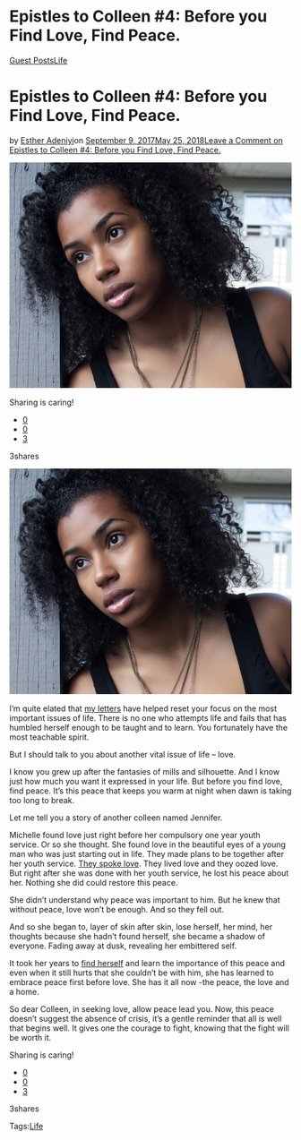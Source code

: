 # Epistles to Colleen #4: Before you Find Love, Find Peace.

[Guest Posts](https://estheradeniyi.com/category/guest-posts/)[Life](https://estheradeniyi.com/category/life/)
# Epistles to Colleen #4: Before you Find Love, Find Peace.

by [Esther Adeniyi](https://estheradeniyi.com/author/esther-adeniyi/)on [September 9, 2017May 25, 2018](https://estheradeniyi.com/epistles-to-colleen-4-before-you-find/)[Leave a Comment on Epistles to Colleen #4: Before you Find Love, Find Peace.](https://estheradeniyi.com/epistles-to-colleen-4-before-you-find/#respond)

![](images/black-women-looking-on.jpg)

Sharing is caring!

- [0](https://www.facebook.com/sharer/sharer.php?u=https%3A%2F%2Festheradeniyi.com%2Fepistles-to-colleen-4-before-you-find%2F&amp;t=Epistles%20to%20Colleen%20%234%3A%20Before%20you%20Find%20Love%2C%20Find%20Peace.)
- [0](https://twitter.com/intent/tweet?text=Epistles%20to%20Colleen%20%234%3A%20Before%20you%20Find%20Love%2C%20Find%20Peace.&amp;url=https%3A%2F%2Festheradeniyi.com%2Fepistles-to-colleen-4-before-you-find%2F)
- [3](#)

3shares

[![](images/black-women-looking-on.jpg)](images/black-women-looking-on.jpg)

I&#x2019;m quite elated that [my letters](https://www.estheradeniyi.com/search?q=epistles+to+colleen) have helped reset your focus on the most important issues of life. There is no one who attempts life and fails that has humbled herself enough to be taught and to learn. You fortunately have the most teachable spirit.

But I should talk to you about another vital issue of life &#x2013; love.

I know you grew up after the fantasies of mills and silhouette. And I know just how much you want it expressed in your life. But before you find love, find peace. It&#x2019;s this peace that keeps you warm at night when dawn is taking too long to break.

Let me tell you a story of another colleen named Jennifer.

Michelle found love just right before her compulsory one year youth service. Or so she thought. She found love in the beautiful eyes of a young man who was just starting out in life. They made plans to be together after her youth service. [They spoke love](http://elitedaily.com/dating/10-ways-know-youre-love-someone-dont-just-like/685279/). They lived love and they oozed love. But right after she was done with her youth service, he lost his peace about her. Nothing she did could restore this peace.

She didn&#x2019;t understand why peace was important to him. But he knew that without peace, love won&#x2019;t be enough. And so they fell out.

And so she began to, layer of skin after skin, lose herself, her mind, her thoughts because she hadn&#x2019;t found herself, she became a shadow of everyone. Fading away at dusk, revealing her embittered self.

It took her years to [find herself](https://www.estheradeniyi.com/epistles-to-colleen-1-find-yourself) and learn the importance of this peace and even when it still hurts that she couldn&#x2019;t be with him, she has learned to embrace peace first before love. She has it all now -the peace, the love and a home.

So dear Colleen, in seeking love, allow peace lead you. Now, this peace doesn&#x2019;t suggest the absence of crisis, it&#x2019;s a gentle reminder that all is well that begins well. It gives one the courage to fight, knowing that the fight will be worth it.

Sharing is caring!

- [0](https://www.facebook.com/sharer/sharer.php?u=https%3A%2F%2Festheradeniyi.com%2Fepistles-to-colleen-4-before-you-find%2F&amp;t=Epistles%20to%20Colleen%20%234%3A%20Before%20you%20Find%20Love%2C%20Find%20Peace.)
- [0](https://twitter.com/intent/tweet?text=Epistles%20to%20Colleen%20%234%3A%20Before%20you%20Find%20Love%2C%20Find%20Peace.&amp;url=https%3A%2F%2Festheradeniyi.com%2Fepistles-to-colleen-4-before-you-find%2F)
- [3](#)

3shares

Tags:[Life](https://estheradeniyi.com/tag/life/)